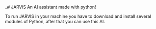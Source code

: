 _# JARVIS
 An AI assistant made with python!

To run JARVIS in your machine you have to download and install
several modules of Python, after that you can use this AI.
